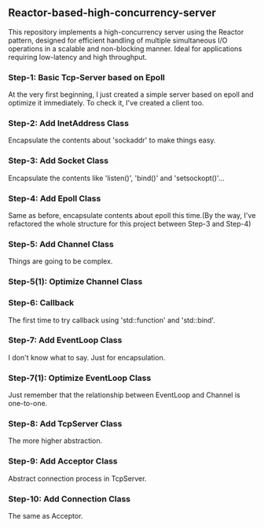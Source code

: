 ## Reactor-based-high-concurrency-server
This repository implements a high-concurrency server using the Reactor pattern, designed for efficient handling of multiple simultaneous I/O operations in a scalable and non-blocking manner. Ideal for applications requiring low-latency and high throughput.

### Step-1: Basic Tcp-Server based on Epoll
At the very first beginning, I just created a simple server based on epoll and optimize it immediately. To check it, I've created a client too.

### Step-2: Add InetAddress Class
Encapsulate the contents about 'sockaddr' to make things easy.

### Step-3: Add Socket Class
Encapsulate the contents like 'listen()', 'bind()' and 'setsockopt()'...

### Step-4: Add Epoll Class
Same as before, encapsulate contents about epoll this time.(By the way, I've refactored the whole structure for this project between Step-3 and Step-4)

### Step-5: Add Channel Class
Things are going to be complex.

### Step-5(1): Optimize Channel Class

### Step-6: Callback
The first time to try callback using 'std::function' and 'std::bind'.

### Step-7: Add EventLoop Class
I don't know what to say. Just for encapsulation.

### Step-7(1): Optimize EventLoop Class
Just remember that the relationship between EventLoop and Channel is one-to-one.

### Step-8: Add TcpServer Class
The more higher abstraction.

### Step-9: Add Acceptor Class
Abstract connection process in TcpServer.

### Step-10: Add Connection Class
The same as Acceptor.
